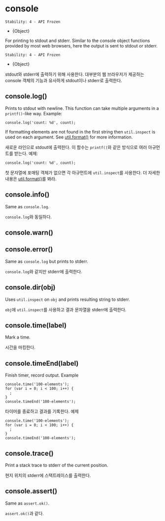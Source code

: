 # console

<!--english start-->

    Stability: 4 - API Frozen

* {Object}

<!--type=global-->

For printing to stdout and stderr.  Similar to the console object functions
provided by most web browsers, here the output is sent to stdout or stderr.


<!--english end-->

    Stability: 4 - API Frozen

* {Object}

<!--type=global-->

stdout와 stderr에 출력하기 위해 사용한다. 대부분의 웹 브라우저가 제공하는 console 
객체의 기능과 유사하게 stdout이나 stderr로 출력한다.


## console.log()

<!--english start-->

Prints to stdout with newline. This function can take multiple arguments in a
`printf()`-like way. Example:

    console.log('count: %d', count);

If formatting elements are not found in the first string then `util.inspect`
is used on each argument.
See [util.format()](util.html#util.format) for more information.

<!--english end-->

새로운 라인으로 stdout에 출력한다. 이 함수는 `printf()`와 같은 방식으로 여러 아규먼트를
받는다. 예제:

    console.log('count: %d', count);

첫 문자열에 포매팅 객체가 없으면 각 아규먼트에 `util.inspect`를 사용한다.
더 자세한 내용은 [util.format()](util.html#util.format)를 봐라.

## console.info()

<!--english start-->

Same as `console.log`.

<!--english end-->

`console.log`와 동일하다.

## console.warn()
## console.error()

<!--english start-->

Same as `console.log` but prints to stderr.

<!--english end-->

`console.log`와 같지만 stderr에 출력한다.

## console.dir(obj)

<!--english start-->

Uses `util.inspect` on `obj` and prints resulting string to stderr.

<!--english end-->

`obj`에 `util.inspect`를 사용하고 결과 문자열을 stderr에 출력한다.

## console.time(label)

<!--english start-->

Mark a time.


<!--english end-->

시간을 마킹한다.


## console.timeEnd(label)

<!--english start-->

Finish timer, record output. Example

    console.time('100-elements');
    for (var i = 0; i < 100; i++) {
      ;
    }
    console.timeEnd('100-elements');


<!--english end-->

타이머를 종료하고 결과를 기록한다. 예제

    console.time('100-elements');
    for (var i = 0; i < 100; i++) {
      ;
    }
    console.timeEnd('100-elements');


## console.trace()

<!--english start-->

Print a stack trace to stderr of the current position.

<!--english end-->

현지 위치의 stderr에 스택트레이스를 출력한다.

## console.assert()

<!--english start-->

Same as `assert.ok()`.

<!--english end-->

`assert.ok()`과 같다.

